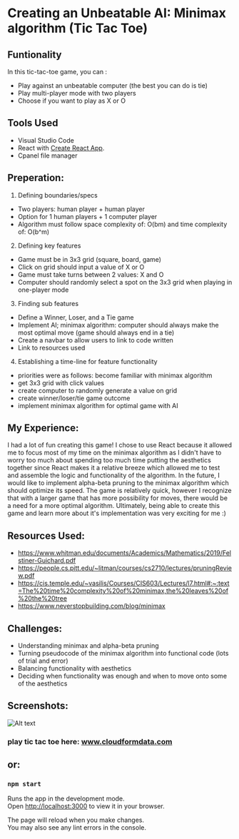 # Creating an Unbeatable AI: Minimax algorithm (Tic Tac Toe)

## Funtionality

In this tic-tac-toe game, you can :
- Play against an unbeatable computer (the best you can do is tie)
- Play multi-player mode with two players 
- Choose if you want to play as X or O

## Tools Used

- Visual Studio Code 
- React with [Create React App](https://github.com/facebook/create-react-app).
- Cpanel file manager

## Preperation: 

1. Defining boundaries/specs
- Two players: human player + human player
- Option for 1 human players + 1 computer player
- Algorithm must follow space complexity of: O(bm) and time complexity of: O(b^m)

2. Defining key features
- Game must be in 3x3 grid (square, board, game)
- Click on grid should input a value of X or O 
- Game must take turns between 2 values: X and O
- Computer should randomly select a spot on the 3x3 grid when playing in one-player mode

3. Finding sub features 
- Define a Winner, Loser, and a Tie game 
- Implement AI; minimax algorithm: computer should always make the most optimal move (game should always end in a tie)
- Create a navbar to allow users to link to code written 
- Link to resources used 

4. Establishing a time-line for feature functionality 
- priorities were as follows: become familiar with minimax algorithm
- get 3x3 grid with click values 
- create computer to randomly generate a value on grid 
- create winner/loser/tie game outcome
- implement minimax algorithm for optimal game with AI 

## My Experience:

I had a lot of fun creating this game! I chose to use React because it allowed me to focus most of my time on the minimax algorithm as I didn't have to worry too much about spending too much time putting the aesthetics together since React makes it a relative breeze which allowed me to test and assemble the logic and functionality of the algorithm. In the future, I would like to implement alpha-beta pruning to the minimax algorithm which should optimize its speed. The game is relatively quick, however I recognize that with a larger game that has more possibility for moves, there would be a need for a more optimal algorithm. Ultimately, being able to create this game and learn more about it's implementation was very exciting for me :) 

## Resources Used: 

- https://www.whitman.edu/documents/Academics/Mathematics/2019/Felstiner-Guichard.pdf
- https://people.cs.pitt.edu/~litman/courses/cs2710/lectures/pruningReview.pdf
- https://cis.temple.edu/~vasilis/Courses/CIS603/Lectures/l7.html#:~:text=The%20time%20complexity%20of%20minimax,the%20leaves%20of%20the%20tree
- https://www.neverstopbuilding.com/blog/minimax

## Challenges:

- Understanding minimax and alpha-beta pruning
- Turning pseudocode of the minimax algorithm into functional code (lots of trial and error)
- Balancing functionality with aesthetics
- Deciding when functionality was enough and when to move onto some of the aesthetics

## Screenshots: 

![Alt text](https://www.cloudformdata.com/img/tttgithub.gif "gif of working app")

### play tic tac toe here: www.cloudformdata.com 

## or:

### `npm start`

Runs the app in the development mode.\
Open [http://localhost:3000](http://localhost:3000) to view it in your browser.

The page will reload when you make changes.\
You may also see any lint errors in the console.

